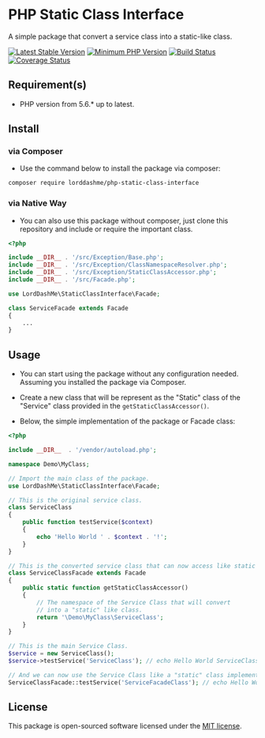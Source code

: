# PHP Static Class Interface 

A simple package that convert a service class into a static-like class.

[![Latest Stable Version](https://img.shields.io/packagist/v/LordDashMe/php-static-class-interface.svg?style=flat-square)](https://packagist.org/packages/LordDashMe/php-static-class-interface) [![Minimum PHP Version](https://img.shields.io/badge/php-%3E%3D%205.6-8892BF.svg?style=flat-square)](https://php.net/) [![Build Status](https://img.shields.io/travis/LordDashMe/php-static-class-interface/master.svg?style=flat-square)](https://travis-ci.org/LordDashMe/php-static-class-interface) [![Coverage Status](https://img.shields.io/coveralls/LordDashMe/php-static-class-interface/master.svg?style=flat-square)](https://coveralls.io/github/LordDashMe/php-static-class-interface?branch=master)

## Requirement(s)

- PHP version from 5.6.* up to latest.

## Install

### via Composer

- Use the command below to install the package via composer:

```txt
composer require lorddashme/php-static-class-interface
```

### via Native Way

- You can also use this package without composer, just clone this repository and include or require the important class.

```php
<?php

include __DIR__ . '/src/Exception/Base.php';
include __DIR__ . '/src/Exception/ClassNamespaceResolver.php';
include __DIR__ . '/src/Exception/StaticClassAccessor.php';
include __DIR__ . '/src/Facade.php';

use LordDashMe\StaticClassInterface\Facade;

class ServiceFacade extends Facade 
{
    ...
}
```

## Usage

- You can start using the package without any configuration needed. Assuming you installed the package via Composer.

- Create a new class that will be represent as the "Static" class of the "Service" class provided in the ```getStaticClassAccessor()```.

- Below, the simple implementation of the package or Facade class:

```php
<?php

include __DIR__  . '/vendor/autoload.php';

namespace Demo\MyClass;

// Import the main class of the package.
use LordDashMe\StaticClassInterface\Facade;

// This is the original service class.
class ServiceClass
{
    public function testService($context)
    {
        echo 'Hello World ' . $context . '!';
    }
}

// This is the converted service class that can now access like static class.
class ServiceClassFacade extends Facade
{
    public static function getStaticClassAccessor()
    {
        // The namespace of the Service Class that will convert
        // into a "static" like class.
        return '\Demo\MyClass\ServiceClass';
    }
}

// This is the main Service Class.
$service = new ServiceClass();
$service->testService('ServiceClass'); // echo Hello World ServiceClass!

// And we can now use the Service Class like a "static" class implementation.
ServiceClassFacade::testService('ServiceFacadeClass'); // echo Hello World ServiceFacadeClass!
```

## License

This package is open-sourced software licensed under the [MIT license](https://opensource.org/licenses/MIT).

